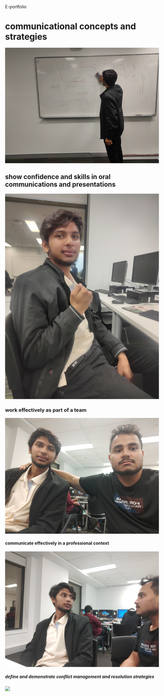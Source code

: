 <html>
   <head>
     E-portfolio
  </head>
  <body>
   <h1>communicational concepts and strategies</h1>
    <img src="https://github.com/mdabdullah121/eportfolio1/blob/main/commu.jpg">
   <h2>show confidence and skills in oral communications and presentations</h2>
     <img src="https://github.com/mdabdullah121/eportfolio1/blob/main/confidence.jpg">
   <h3>work effectively as part of a team</h3>
     <img src="https://github.com/mdabdullah121/eportfolio1/blob/main/team.jpg">
   <h4>communicate effectively in a professional context</h4>
     <img src="https://github.com/mdabdullah121/eportfolio1/blob/main/context.jpg">
   <h5>define and demonstrate conflict management and resolution strategies</h5>
     <img src="https://github.com/mdabdullah121/eportfolio1/blob/main/conflict.jpg">
   </body>
   </html>
